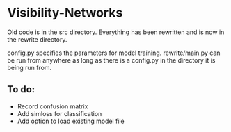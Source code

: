# Visibility-Networks
Old code is in the src directory.
Everything has been rewritten and is now in the rewrite directory.

config.py specifies the parameters for model training. rewrite/main.py can be run from anywhere as long as there is a config.py in the directory it is being run from.

## To do:
- Record confusion matrix
- Add simloss for classification
- Add option to load existing model file

